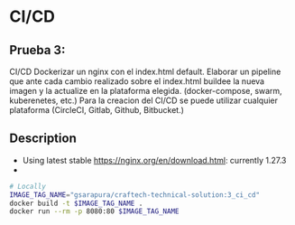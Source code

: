 # CI/CD
## Prueba 3:
CI/CD Dockerizar un nginx con el index.html default. Elaborar un pipeline que ante cada cambio realizado sobre el index.html buildee
la nueva imagen y la actualize en la plataforma elegida. (docker-compose, swarm, kuberenetes, etc.) 
Para la creacion del CI/CD se puede utilizar cualquier plataforma (CircleCI, Gitlab, Github, Bitbucket.)

## Description 
- Using latest stable https://nginx.org/en/download.html: currently 1.27.3
- 
```sh
# Locally
IMAGE_TAG_NAME="gsarapura/craftech-technical-solution:3_ci_cd"
docker build -t $IMAGE_TAG_NAME .
docker run --rm -p 8080:80 $IMAGE_TAG_NAME
```